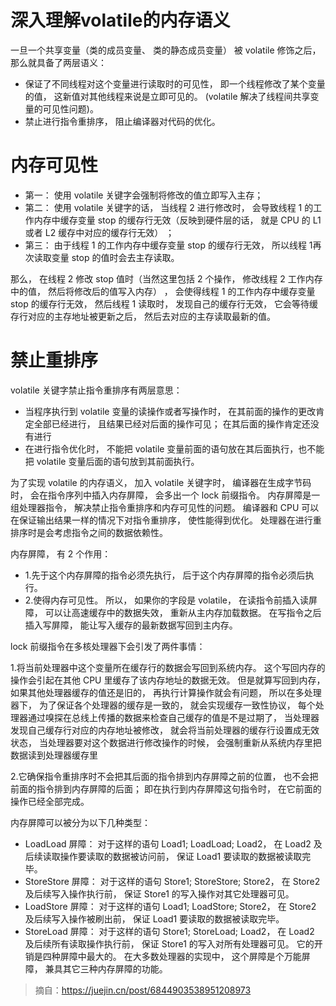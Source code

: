 # 深入理解volatile的内存语义

一旦一个共享变量（类的成员变量、 类的静态成员变量） 被 volatile 修饰之后， 那么就具备了两层语义：

- 保证了不同线程对这个变量进行读取时的可见性， 即一个线程修改了某个变量的值， 这新值对其他线程来说是立即可见的。 (volatile 解决了线程间共享变量的可见性问题)。
- 禁止进行指令重排序， 阻止编译器对代码的优化。

# 内存可见性

- 第一： 使用 volatile 关键字会强制将修改的值立即写入主存；
- 第二： 使用 volatile 关键字的话， 当线程 2 进行修改时， 会导致线程 1 的工作内存中缓存变量 stop 的缓存行无效（反映到硬件层的话， 就是 CPU 的 L1或者 L2 缓存中对应的缓存行无效） ；
- 第三： 由于线程 1 的工作内存中缓存变量 stop 的缓存行无效， 所以线程 1再次读取变量 stop 的值时会去主存读取。

那么， 在线程 2 修改 stop 值时（当然这里包括 2 个操作， 修改线程 2 工作内存中的值， 然后将修改后的值写入内存） ， 会使得线程 1 的工作内存中缓存变量 stop 的缓存行无效， 然后线程 1 读取时， 发现自己的缓存行无效， 它会等待缓存行对应的主存地址被更新之后， 然后去对应的主存读取最新的值。

# 禁止重排序

volatile 关键字禁止指令重排序有两层意思：

- 当程序执行到 volatile 变量的读操作或者写操作时， 在其前面的操作的更改肯定全部已经进行， 且结果已经对后面的操作可见； 在其后面的操作肯定还没有进行
- 在进行指令优化时， 不能把 volatile 变量前面的语句放在其后面执行，也不能把 volatile 变量后面的语句放到其前面执行。

为了实现 volatile 的内存语义， 加入 volatile 关键字时， 编译器在生成字节码时， 会在指令序列中插入内存屏障， 会多出一个 lock 前缀指令。 内存屏障是一组处理器指令， 解决禁止指令重排序和内存可见性的问题。 编译器和 CPU 可以在保证输出结果一样的情况下对指令重排序， 使性能得到优化。 处理器在进行重排序时是会考虑指令之间的数据依赖性。

内存屏障， 有 2 个作用：

- 1.先于这个内存屏障的指令必须先执行， 后于这个内存屏障的指令必须后执行。
- 2.使得内存可见性。 所以， 如果你的字段是 volatile， 在读指令前插入读屏障， 可以让高速缓存中的数据失效， 重新从主内存加载数据。 在写指令之后插入写屏障， 能让写入缓存的最新数据写回到主内存。

lock 前缀指令在多核处理器下会引发了两件事情：

1.将当前处理器中这个变量所在缓存行的数据会写回到系统内存。 这个写回内存的 操作会引起在其他 CPU 里缓存了该内存地址的数据无效。 但是就算写回到内存， 如果其他处理器缓存的值还是旧的， 再执行计算操作就会有问题， 所以在多处理器下， 为了保证各个处理器的缓存是一致的， 就会实现缓存一致性协议， 每个处理器通过嗅探在总线上传播的数据来检查自己缓存的值是不是过期了， 当处理器发现自己缓存行对应的内存地址被修改， 就会将当前处理器的缓存行设置成无效状态， 当处理器要对这个数据进行修改操作的时候， 会强制重新从系统内存里把数据读到处理器缓存里

2.它确保指令重排序时不会把其后面的指令排到内存屏障之前的位置， 也不会把前面的指令排到内存屏障的后面； 即在执行到内存屏障这句指令时， 在它前面的操作已经全部完成。

内存屏障可以被分为以下几种类型：

- LoadLoad 屏障： 对于这样的语句 Load1; LoadLoad; Load2， 在 Load2 及后续读取操作要读取的数据被访问前， 保证 Load1 要读取的数据被读取完毕。
- StoreStore 屏障： 对于这样的语句 Store1; StoreStore; Store2， 在 Store2 及后续写入操作执行前， 保证 Store1 的写入操作对其它处理器可见。
- LoadStore 屏障： 对于这样的语句 Load1; LoadStore; Store2， 在 Store2 及后续写入操作被刷出前， 保证 Load1 要读取的数据被读取完毕。
- StoreLoad 屏障： 对于这样的语句 Store1; StoreLoad; Load2， 在 Load2 及后续所有读取操作执行前， 保证 Store1 的写入对所有处理器可见。 它的开销是四种屏障中最大的。 在大多数处理器的实现中， 这个屏障是个万能屏障， 兼具其它三种内存屏障的功能。



> 摘自：https://juejin.cn/post/6844903538951208973